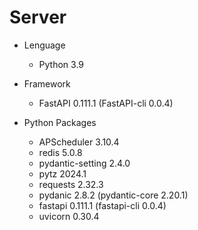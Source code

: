 # Server

* Lenguage
    * Python 3.9

* Framework
    * FastAPI 0.111.1 (FastAPI-cli 0.0.4)

* Python Packages
    * APScheduler 3.10.4
    * redis 5.0.8
    * pydantic-setting 2.4.0
    * pytz 2024.1
    * requests 2.32.3
    * pydanic 2.8.2 (pydantic-core 2.20.1)
    * fastapi 0.111.1 (fastapi-cli 0.0.4)
    * uvicorn 0.30.4
